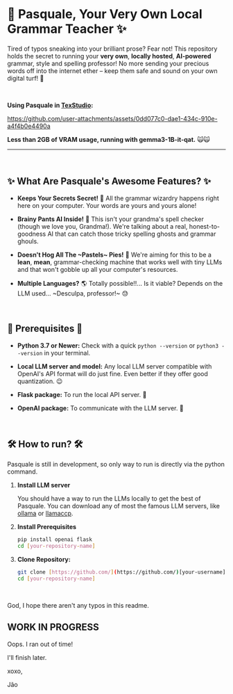 # 🤖 Pasquale, Your Very Own Local Grammar Teacher ✨

Tired of typos sneaking into your brilliant prose? Fear not! This repository holds the secret to running your **very own**, **locally hosted**, **AI-powered** grammar, style and spelling professor! No more sending your precious words off into the internet ether – keep them safe and sound on your own digital turf! 🏡

&nbsp;

**Using Pasquale in [TexStudio](https://github.com/texstudio-org/texstudio):**


https://github.com/user-attachments/assets/0dd077c0-dae1-434c-910e-a4f4b0e4490a


**Less than 2GB of VRAM usage, running with gemma3-1B-it-qat.** 🙀🙀

---


&nbsp;


## ✨ What Are Pasquale's Awesome Features? ✨

* **Keeps Your Secrets Secret!** 🤫 All the grammar wizardry happens right here on your computer. Your words are yours and yours alone!
  
* **Brainy Pants AI Inside!** 🧠 This isn't your grandma's spell checker (though we love you, Grandma!). We're talking about a real, honest-to-goodness AI that can catch those tricky spelling ghosts and grammar ghouls.
  
* **Doesn't Hog All The ~Pastels~ Pies!** 🥧 We're aiming for this to be a **lean**, **mean**, grammar-checking machine that works well with tiny LLMs and that won't gobble up all your computer's resources.
  
* **Multiple Languages?** 🌎 Totally possible!!... Is it viable? Depends on the LLM used... ~Desculpa, professor!~ 😓

&nbsp;

## 📜 Prerequisites 📜

* **Python 3.7 or Newer:** Check with a quick `python --version` or `python3 --version` in your terminal.
  
* **Local LLM server and model:** Any local LLM server compatible with OpenAI's API format will do just fine. Even better if they offer good quantization. 😉
  
* **Flask package:** To run the local API server. 🍾
  
* **OpenAI package:** To communicate with the LLM server. 🦙

&nbsp;
  
## 🛠️ How to run? 🛠️

Pasquale is still in development, so only way to run is directly via the python command.

1.  **Install LLM server**

    You should have a way to run the LLMs locally to get the best of Pasquale.
    You can download any of most the famous LLM servers, like [ollama](https://www.ollama.com/) or [llamaccp](https://github.com/ggml-org/llama.cpp).
    
    
3.  **Install Prerequisites**
    ```bash
    pip install openai flask
    cd [your-repository-name]
    ```

4.  **Clone Repository:**
    ```bash
    git clone [https://github.com/](https://github.com/)[your-username]/[your-repository-name].git
    cd [your-repository-name]
    ```

    
&nbsp;
&nbsp;


God, I hope there aren't any typos in this readme.


## WORK IN PROGRESS

Oops. I ran out of time!

I'll finish later.

xoxo,

Jão

<!---
### 🧙‍♂️ Summoning the Server (Running the Server) 🧙‍♀️

1.  **Unleash the AI Brain (Download the Model - If Needed):**
    * *(Heads up! If the AI's brain is already chilling in the repository, you can skip this step! 🎉)*
    * Depending on the specific AI we're using, you might need to go on a mini treasure hunt to download its brain files. Fear not! A special `MODEL_SETUP.md` scroll or some instructions within the code will guide your quest. Place the brain in its designated chamber (maybe a folder called `models/`).

2.  **Chant the Startup Spell:**
    ```bash
    python main.py
    ```
    *(If your main server file has a different name, use that instead of `main.py`!)*

3.  **Behold! The Server Awakens!** ✨
    Your terminal should now be glowing with signs that the server has sprung to life and is listening for your commands (usually at `http://localhost:5000`).

## 💬 Talking to Your Grammar Buddy (Using the API) 🗣️

Once the server is up and grooving, you can send it messages to check your text! Think of it like sending a note to your super-smart friend.

### 📬 The Secret Address (Endpoint) 📬

`/check`

### ✉️ How to Send the Message (HTTP Method) ✉️

`POST` (Like sending a letter!)

### 📜 What to Write in Your Message (Request Body - JSON) 📜

```json
{
  "text": "Eye wnt too chek gramar."
}

--->
